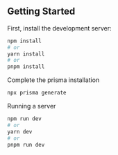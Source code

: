 ## Getting Started

First, install the development server:

```bash
npm install
# or
yarn install
# or
pnpm install
```

Complete the prisma installation

```bash
npx prisma generate
```

Running a server

```bash
npm run dev
# or
yarn dev
# or
pnpm run dev
```

